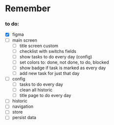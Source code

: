 # Remember

### to do:
- [x] figma
- [ ] main screen
  - [ ] title screen custom
  - [ ] checklist with switchs fields
  - [ ] show tasks to do every day (config)
  - [ ] set colors to: done, not done, to do, blocked
  - [ ] show badge if task is marked as every day
  - [ ] add new task for just that day
- [ ] config
  - [ ] tasks to do every day
  - [ ] clean all historic
  - [ ] title page to do every day
- [ ] historic
- [ ] navigation
- [ ] store
- [ ] persist data